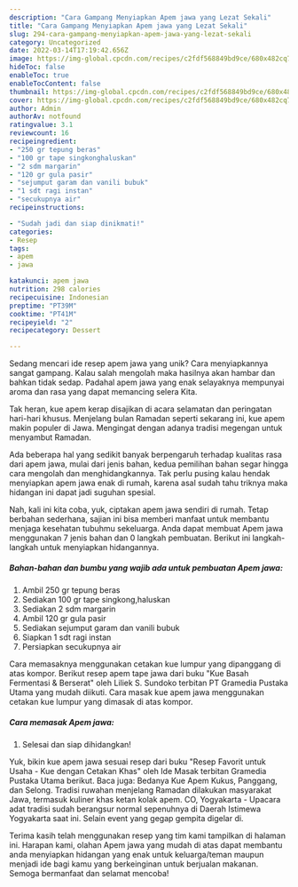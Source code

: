 ```yaml
---
description: "Cara Gampang Menyiapkan Apem jawa yang Lezat Sekali"
title: "Cara Gampang Menyiapkan Apem jawa yang Lezat Sekali"
slug: 294-cara-gampang-menyiapkan-apem-jawa-yang-lezat-sekali
category: Uncategorized
date: 2022-03-14T17:19:42.656Z
image: https://img-global.cpcdn.com/recipes/c2fdf568849bd9ce/680x482cq70/apem-jawa-foto-resep-utama.jpg
hideToc: false
enableToc: true
enableTocContent: false
thumbnail: https://img-global.cpcdn.com/recipes/c2fdf568849bd9ce/680x482cq70/apem-jawa-foto-resep-utama.jpg
cover: https://img-global.cpcdn.com/recipes/c2fdf568849bd9ce/680x482cq70/apem-jawa-foto-resep-utama.jpg
author: Admin
authorAv: notfound
ratingvalue: 3.1
reviewcount: 16
recipeingredient:
- "250 gr tepung beras"
- "100 gr tape singkonghaluskan"
- "2 sdm margarin"
- "120 gr gula pasir"
- "sejumput garam dan vanili bubuk"
- "1 sdt ragi instan"
- "secukupnya air"
recipeinstructions:

- "Sudah jadi dan siap dinikmati!"
categories:
- Resep
tags:
- apem
- jawa

katakunci: apem jawa 
nutrition: 298 calories
recipecuisine: Indonesian
preptime: "PT39M"
cooktime: "PT41M"
recipeyield: "2"
recipecategory: Dessert

---
```





Sedang mencari ide resep apem jawa yang unik? Cara menyiapkannya sangat gampang. Kalau salah mengolah maka hasilnya akan hambar dan bahkan tidak sedap. Padahal apem jawa yang enak selayaknya mempunyai aroma dan rasa yang dapat memancing selera Kita.





Tak heran, kue apem kerap disajikan di acara selamatan dan peringatan hari-hari khusus. Menjelang bulan Ramadan seperti sekarang ini, kue apem makin populer di Jawa. Mengingat dengan adanya tradisi megengan untuk menyambut Ramadan.

Ada beberapa hal yang sedikit banyak berpengaruh terhadap kualitas rasa dari apem jawa, mulai dari jenis bahan, kedua pemilihan bahan segar hingga cara mengolah dan menghidangkannya. Tak perlu pusing kalau hendak menyiapkan apem jawa enak di rumah, karena asal sudah tahu triknya maka hidangan ini dapat jadi suguhan spesial.






Nah, kali ini kita coba, yuk, ciptakan apem jawa sendiri di rumah. Tetap berbahan sederhana, sajian ini bisa memberi manfaat untuk membantu menjaga kesehatan tubuhmu sekeluarga. Anda dapat membuat Apem jawa menggunakan 7 jenis bahan dan 0 langkah pembuatan. Berikut ini langkah-langkah untuk menyiapkan hidangannya.

<!--inarticleads1-->

##### Bahan-bahan dan bumbu yang wajib ada untuk pembuatan Apem jawa:

1. Ambil 250 gr tepung beras
1. Sediakan 100 gr tape singkong,haluskan
1. Sediakan 2 sdm margarin
1. Ambil 120 gr gula pasir
1. Sediakan sejumput garam dan vanili bubuk
1. Siapkan 1 sdt ragi instan
1. Persiapkan secukupnya air


Cara memasaknya menggunakan cetakan kue lumpur yang dipanggang di atas kompor. Berikut resep apem tape jawa dari buku &#34;Kue Basah Fermentasi &amp; Berserat&#34; oleh Liliek S. Sundoko terbitan PT Gramedia Pustaka Utama yang mudah diikuti. Cara masak kue apem jawa menggunakan cetakan kue lumpur yang dimasak di atas kompor. 

<!--inarticleads2-->

##### Cara memasak Apem jawa:


1. Selesai dan siap dihidangkan!

Yuk, bikin kue apem jawa sesuai resep dari buku &#34;Resep Favorit untuk Usaha - Kue dengan Cetakan Khas&#34; oleh Ide Masak terbitan Gramedia Pustaka Utama berikut. Baca juga: Bedanya Kue Apem Kukus, Panggang, dan Selong. Tradisi ruwahan menjelang Ramadan dilakukan masyarakat Jawa, termasuk kuliner khas ketan kolak apem. CO, Yogyakarta - Upacara adat tradisi sudah berangsur normal sepenuhnya di Daerah Istimewa Yogyakarta saat ini. Selain event yang gegap gempita digelar di. 

Terima kasih telah menggunakan resep yang tim kami tampilkan di halaman ini. Harapan kami, olahan Apem jawa yang mudah di atas dapat membantu anda menyiapkan hidangan yang enak untuk keluarga/teman maupun menjadi ide bagi kamu yang berkeinginan untuk berjualan makanan. Semoga bermanfaat dan selamat mencoba!
